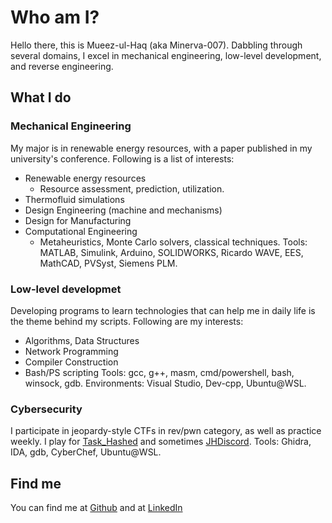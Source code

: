 # Who am I?

Hello there, this is Mueez-ul-Haq (aka Minerva-007). Dabbling through several domains, I excel in mechanical engineering, low-level development, and reverse engineering. 

## What I do

### Mechanical Engineering
My major is in renewable energy resources, with a paper published in my university's conference. Following is a list of interests:
- Renewable energy resources
	- Resource assessment, prediction, utilization.
- Thermofluid simulations
- Design Engineering (machine and mechanisms)
- Design for Manufacturing
- Computational Engineering 
	- Metaheuristics, Monte Carlo solvers, classical techniques.
Tools: MATLAB, Simulink, Arduino, SOLIDWORKS, Ricardo WAVE, EES, MathCAD, PVSyst, Siemens PLM.

### Low-level developmet
Developing programs to learn technologies that can help me in daily life is the theme behind my scripts. Following are my interests:
- Algorithms, Data Structures
- Network Programming
- Compiler Construction
- Bash/PS scripting
Tools: gcc, g++, masm, cmd/powershell, bash, winsock, gdb.
Environments: Visual Studio, Dev-cpp, Ubuntu@WSL.

### Cybersecurity
I participate in jeopardy-style CTFs in rev/pwn category, as well as practice weekly. I play for [Task_Hashed](https://ctftime.org/team/175900) and sometimes [JHDiscord](https://ctftime.org/team/62434).
Tools: Ghidra, IDA, gdb, CyberChef, Ubuntu@WSL.

## Find me
You can find me at [Github](https://www.github.com/Minerva-007/) and at [LinkedIn](https://www.linkedin.com/in/Minerva-007)